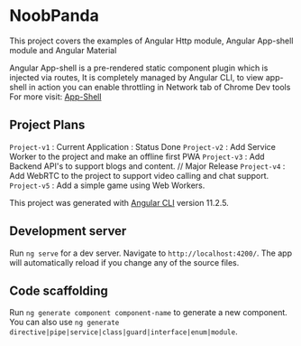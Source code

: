 # NoobPanda
This project covers the examples of Angular Http module, Angular App-shell module and Angular Material

Angular App-shell is a pre-rendered static component plugin which is injected via routes, It is completely
managed by Angular CLI, to view app-shell in action you can enable throttling in Network tab of Chrome Dev tools
For more visit: [App-Shell](https://angular.io/guide/app-shell)

## Project Plans

`Project-v1` : Current Application : Status Done
`Project-v2` : Add Service Worker to the project and make an offline first PWA
`Project-v3` : Add Backend API's to support blogs and content. // Major Release
`Project-v4` : Add WebRTC to the project to support video calling and chat support.
`Project-v5` : Add a simple game using Web Workers.

This project was generated with [Angular CLI](https://github.com/angular/angular-cli) version 11.2.5.

## Development server

Run `ng serve` for a dev server. Navigate to `http://localhost:4200/`. The app will automatically reload if you change any of the source files.

## Code scaffolding

Run `ng generate component component-name` to generate a new component. You can also use `ng generate directive|pipe|service|class|guard|interface|enum|module`.
